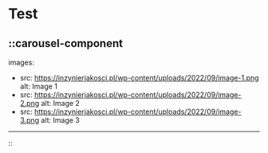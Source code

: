 # Test

::carousel-component
---
images:
  - src: https://inzynierjakosci.pl/wp-content/uploads/2022/09/image-1.png
    alt: Image 1
  - src: https://inzynierjakosci.pl/wp-content/uploads/2022/09/image-2.png
    alt: Image 2
  - src: https://inzynierjakosci.pl/wp-content/uploads/2022/09/image-3.png
    alt: Image 3
---
::
